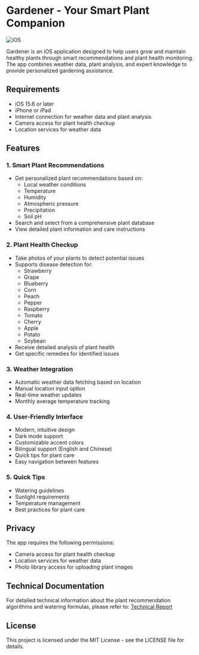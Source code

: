 # Gardener - Your Smart Plant Companion
![iOS](https://github.com/user-attachments/assets/ab555f04-d6c4-415f-84ae-2457bb628753)

Gardener is an iOS application designed to help users grow and maintain healthy plants through smart recommendations and plant health monitoring. The app combines weather data, plant analysis, and expert knowledge to provide personalized gardening assistance.

## Requirements

- iOS 15.6 or later
- iPhone or iPad
- Internet connection for weather data and plant analysis
- Camera access for plant health checkup
- Location services for weather data

## Features

### 1. Smart Plant Recommendations
- Get personalized plant recommendations based on:
  - Local weather conditions
  - Temperature
  - Humidity
  - Atmospheric pressure
  - Precipitation
  - Soil pH
- Search and select from a comprehensive plant database
- View detailed plant information and care instructions

### 2. Plant Health Checkup
- Take photos of your plants to detect potential issues
- Supports disease detection for:
  - Strawberry
  - Grape
  - Blueberry
  - Corn
  - Peach
  - Pepper
  - Raspberry
  - Tomato
  - Cherry
  - Apple
  - Potato
  - Soybean
- Receive detailed analysis of plant health
- Get specific remedies for identified issues

### 3. Weather Integration
- Automatic weather data fetching based on location
- Manual location input option
- Real-time weather updates
- Monthly average temperature tracking

### 4. User-Friendly Interface
- Modern, intuitive design
- Dark mode support
- Customizable accent colors
- Bilingual support (English and Chinese)
- Quick tips for plant care
- Easy navigation between features

### 5. Quick Tips
- Watering guidelines
- Sunlight requirements
- Temperature management
- Best practices for plant care

## Privacy

The app requires the following permissions:
- Camera access for plant health checkup
- Location services for weather data
- Photo library access for uploading plant images


## Technical Documentation

For detailed technical information about the plant recommendation algorithms and watering formulas, please refer to:
[Technical Report](https://github.com/mzz2345gj/PlantTools-Research/blob/main/Detailed%20Breakdown%20of%20Formulas%20for%20Plant%20Recommendation%20and%20Watering.pdf)

## License

This project is licensed under the MIT License - see the LICENSE file for details.
